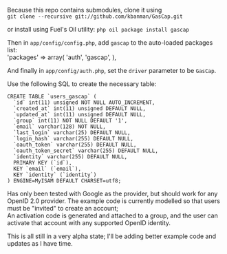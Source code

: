 Because this repo contains submodules, clone it using  
`git clone --recursive git://github.com/kbanman/GasCap.git`

or install using Fuel's Oil utility: `php oil package install gascap`

Then in `app/config/config.php`, add `gascap` to the auto-loaded packages list:  
	'packages'	=> array(
		'auth',
		'gascap',
	),

And finally in `app/config/auth.php`, set the `driver` parameter to be `GasCap`.

Use the following SQL to create the necessary table:

	CREATE TABLE `users_gascap` (
	  `id` int(11) unsigned NOT NULL AUTO_INCREMENT,
	  `created_at` int(11) unsigned DEFAULT NULL,
	  `updated_at` int(11) unsigned DEFAULT NULL,
	  `group` int(11) NOT NULL DEFAULT '1',
	  `email` varchar(128) NOT NULL,
	  `last_login` varchar(25) DEFAULT NULL,
	  `login_hash` varchar(255) DEFAULT NULL,
	  `oauth_token` varchar(255) DEFAULT NULL,
	  `oauth_token_secret` varchar(255) DEFAULT NULL,
	  `identity` varchar(255) DEFAULT NULL,
	  PRIMARY KEY (`id`),
	  KEY `email` (`email`),
	  KEY `identity` (`identity`)
	) ENGINE=MyISAM DEFAULT CHARSET=utf8;

Has only been tested with Google as the provider, but should work for any OpenID 2.0 provider.
The example code is currently modelled so that users must be "invited" to create an account;  
An activation code is generated and attached to a group, and the user can activate that account with any supported OpenID identity.  

This is all still in a very alpha state; I'll be adding better example code and updates as I have time.
